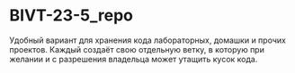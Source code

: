 # BIVT-23-5_repo
Удобный вариант для хранения кода лабораторных, домашки и прочих проектов. Каждый создаёт свою отдельную ветку, в которую при желании и с разрешения владельца может утащить кусок кода.

